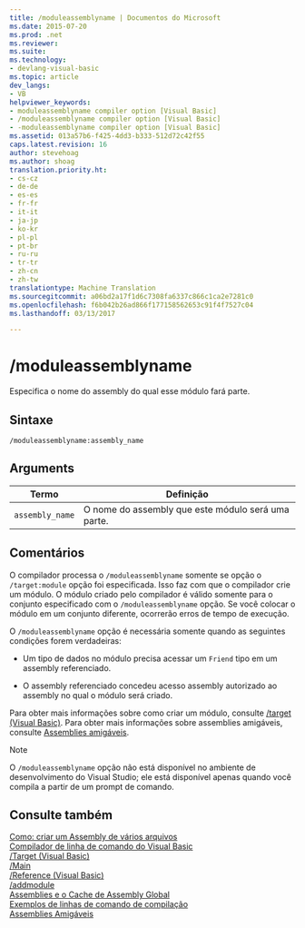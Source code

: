 ```yaml
---
title: /moduleassemblyname | Documentos do Microsoft
ms.date: 2015-07-20
ms.prod: .net
ms.reviewer: 
ms.suite: 
ms.technology:
- devlang-visual-basic
ms.topic: article
dev_langs:
- VB
helpviewer_keywords:
- moduleassemblyname compiler option [Visual Basic]
- /moduleassemblyname compiler option [Visual Basic]
- -moduleassemblyname compiler option [Visual Basic]
ms.assetid: 013a57b6-f425-4dd3-b333-512d72c42f55
caps.latest.revision: 16
author: stevehoag
ms.author: shoag
translation.priority.ht:
- cs-cz
- de-de
- es-es
- fr-fr
- it-it
- ja-jp
- ko-kr
- pl-pl
- pt-br
- ru-ru
- tr-tr
- zh-cn
- zh-tw
translationtype: Machine Translation
ms.sourcegitcommit: a06bd2a17f1d6c7308fa6337c866c1ca2e7281c0
ms.openlocfilehash: f6b042b26ad866f177158562653c91f4f7527c04
ms.lasthandoff: 03/13/2017

---
```

# <a name="moduleassemblyname"></a>/moduleassemblyname
Especifica o nome do assembly do qual esse módulo fará parte.  
  
## <a name="syntax"></a>Sintaxe  
  
```  
/moduleassemblyname:assembly_name  
```  
  
## <a name="arguments"></a>Arguments  
  
|Termo|Definição|  
|---|---|  
|`assembly_name`|O nome do assembly que este módulo será uma parte.|  
  
## <a name="remarks"></a>Comentários  
 O compilador processa o `/moduleassemblyname` somente se opção o `/target:module` opção foi especificada. Isso faz com que o compilador crie um módulo. O módulo criado pelo compilador é válido somente para o conjunto especificado com o `/moduleassemblyname` opção. Se você colocar o módulo em um conjunto diferente, ocorrerão erros de tempo de execução.  
  
 O `/moduleassemblyname` opção é necessária somente quando as seguintes condições forem verdadeiras:  
  
-   Um tipo de dados no módulo precisa acessar um `Friend` tipo em um assembly referenciado.  
  
-   O assembly referenciado concedeu acesso assembly autorizado ao assembly no qual o módulo será criado.  
  
 Para obter mais informações sobre como criar um módulo, consulte [/target (Visual Basic)](../../../visual-basic/reference/command-line-compiler/target.md). Para obter mais informações sobre assemblies amigáveis, consulte [Assemblies amigáveis](http://msdn.microsoft.com/library/df0c70ea-2c2a-4bdc-9526-df951ad2d055).  
  
> [!NOTE]
>  O `/moduleassemblyname` opção não está disponível no ambiente de desenvolvimento do Visual Studio; ele está disponível apenas quando você compila a partir de um prompt de comando.  
  
## <a name="see-also"></a>Consulte também  
 [Como: criar um Assembly de vários arquivos](http://msdn.microsoft.com/library/261c5583-8a76-412d-bda7-9b8ee3b131e5)   
 [Compilador de linha de comando do Visual Basic](../../../visual-basic/reference/command-line-compiler/index.md)   
 [/Target (Visual Basic)](../../../visual-basic/reference/command-line-compiler/target.md)   
 [/Main](../../../visual-basic/reference/command-line-compiler/main.md)   
 [/Reference (Visual Basic)](../../../visual-basic/reference/command-line-compiler/reference.md)   
 [/addmodule](../../../visual-basic/reference/command-line-compiler/addmodule.md)   
 [Assemblies e o Cache de Assembly Global](../../../visual-basic/programming-guide/concepts/assemblies-gac/index.md)   
 [Exemplos de linhas de comando de compilação](../../../visual-basic/reference/command-line-compiler/sample-compilation-command-lines.md)   
 [Assemblies Amigáveis](http://msdn.microsoft.com/library/df0c70ea-2c2a-4bdc-9526-df951ad2d055)
